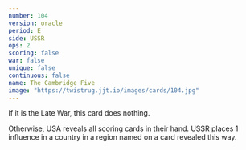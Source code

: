 ```yaml
---
number: 104
version: oracle
period: E
side: USSR
ops: 2
scoring: false
war: false
unique: false
continuous: false
name: The Cambridge Five
image: "https://twistrug.jjt.io/images/cards/104.jpg"
---
```

If it is the Late War, this card does nothing.

Otherwise, USA reveals all scoring cards in their hand. USSR places 1 influence in a country in a region named on a card revealed this way.

